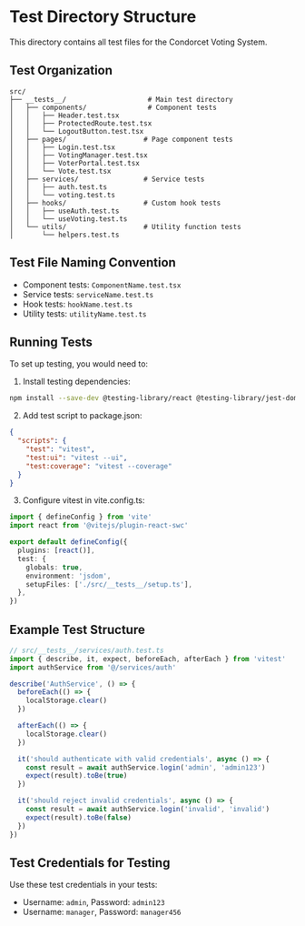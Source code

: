 # Test Directory Structure

This directory contains all test files for the Condorcet Voting System.

## Test Organization

```
src/
├── __tests__/                    # Main test directory
│   ├── components/               # Component tests
│   │   ├── Header.test.tsx
│   │   ├── ProtectedRoute.test.tsx
│   │   └── LogoutButton.test.tsx
│   ├── pages/                   # Page component tests
│   │   ├── Login.test.tsx
│   │   ├── VotingManager.test.tsx
│   │   ├── VoterPortal.test.tsx
│   │   └── Vote.test.tsx
│   ├── services/                # Service tests
│   │   ├── auth.test.ts
│   │   └── voting.test.ts
│   ├── hooks/                   # Custom hook tests
│   │   ├── useAuth.test.ts
│   │   └── useVoting.test.ts
│   └── utils/                   # Utility function tests
│       └── helpers.test.ts
```

## Test File Naming Convention

- Component tests: `ComponentName.test.tsx`
- Service tests: `serviceName.test.ts`
- Hook tests: `hookName.test.ts`
- Utility tests: `utilityName.test.ts`

## Running Tests

To set up testing, you would need to:

1. Install testing dependencies:
```bash
npm install --save-dev @testing-library/react @testing-library/jest-dom @testing-library/user-event vitest jsdom
```

2. Add test script to package.json:
```json
{
  "scripts": {
    "test": "vitest",
    "test:ui": "vitest --ui",
    "test:coverage": "vitest --coverage"
  }
}
```

3. Configure vitest in vite.config.ts:
```typescript
import { defineConfig } from 'vite'
import react from '@vitejs/plugin-react-swc'

export default defineConfig({
  plugins: [react()],
  test: {
    globals: true,
    environment: 'jsdom',
    setupFiles: ['./src/__tests__/setup.ts'],
  },
})
```

## Example Test Structure

```typescript
// src/__tests__/services/auth.test.ts
import { describe, it, expect, beforeEach, afterEach } from 'vitest'
import authService from '@/services/auth'

describe('AuthService', () => {
  beforeEach(() => {
    localStorage.clear()
  })

  afterEach(() => {
    localStorage.clear()
  })

  it('should authenticate with valid credentials', async () => {
    const result = await authService.login('admin', 'admin123')
    expect(result).toBe(true)
  })

  it('should reject invalid credentials', async () => {
    const result = await authService.login('invalid', 'invalid')
    expect(result).toBe(false)
  })
})
```

## Test Credentials for Testing

Use these test credentials in your tests:
- Username: `admin`, Password: `admin123`
- Username: `manager`, Password: `manager456` 